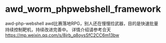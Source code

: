 # awd_worm_phpwebshell_framework
awd-php-webshell awd比赛落地RPG，别人还在慢慢捡武器，目的是快速批量持续控制靶机，持续改进完善中。
详情介绍请参考合天 https://mp.weixin.qq.com/s/8jrb_q8oysSfC2CC6m13bw


